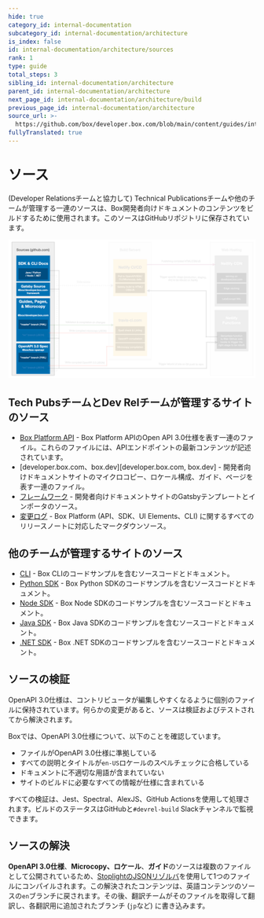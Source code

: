 ```yaml
---
hide: true
category_id: internal-documentation
subcategory_id: internal-documentation/architecture
is_index: false
id: internal-documentation/architecture/sources
rank: 1
type: guide
total_steps: 3
sibling_id: internal-documentation/architecture
parent_id: internal-documentation/architecture
next_page_id: internal-documentation/architecture/build
previous_page_id: internal-documentation/architecture
source_url: >-
  https://github.com/box/developer.box.com/blob/main/content/guides/internal-documentation/architecture/1-sources.md
fullyTranslated: true
---
```

<!-- does not need translation -->

# ソース

(Developer Relationsチームと協力して) Technical Publicationsチームや他のチームが管理する一連のソースは、Box開発者向けドキュメントのコンテンツをビルドするために使用されます。このソースはGitHubリポジトリに保存されています。

<ImageFrame center shadow border>

![ソース](./images/Sources2.png)

</ImageFrame>

## Tech PubsチームとDev Relチームが管理するサイトのソース

* [Box Platform API][Box Platform API] - Box Platform APIのOpen API 3.0仕様を表す一連のファイル。これらのファイルには、APIエンドポイントの最新コンテンツが記述されています。
* [developer.box.com、box.dev][developer.box.com, box.dev] - 開発者向けドキュメントサイトのマイクロコピー、ロケール構成、ガイド、ページを表す一連のファイル。
* [フレームワーク][Framework] - 開発者向けドキュメントサイトのGatsbyテンプレートとインポータのソース。
* [変更ログ][Changelog] - Box Platform (API、SDK、UI Elements、CLI) に関するすべてのリリースノートに対応したマークダウンソース。

## 他のチームが管理するサイトのソース

* [CLI][CLI] - Box CLIのコードサンプルを含むソースコードとドキュメント。
* [Python SDK][Python SDK] - Box Python SDKのコードサンプルを含むソースコードとドキュメント。
* [Node SDK][Node SDK] - Box Node SDKのコードサンプルを含むソースコードとドキュメント。
* [Java SDK][Java SDK] - Box Java SDKのコードサンプルを含むソースコードとドキュメント。
* [.NET SDK][.NET SDK] - Box .NET SDKのコードサンプルを含むソースコードとドキュメント。

## ソースの検証

OpenAPI 3.0仕様は、コントリビュータが編集しやすくなるように個別のファイルに保持されています。何らかの変更があると、ソースは検証およびテストされてから解決されます。

Boxでは、OpenAPI 3.0仕様について、以下のことを確認しています。

* ファイルがOpenAPI 3.0仕様に準拠している
* すべての説明とタイトルが`en-US`ロケールのスペルチェックに合格している
* ドキュメントに不適切な用語が含まれていない
* サイトのビルドに必要なすべての情報が仕様に含まれている

すべての検証は、Jest、Spectral、AlexJS、GitHub Actionsを使用して処理されます。ビルドのステータスはGitHubと`#devrel-build` Slackチャンネルで監視できます。

## ソースの解決

**OpenAPI 3.0仕様**、**Microcopy、ロケール**、**ガイド**のソースは複数のファイルとして公開されているため、[StoplightのJSONリゾルバ][Stoplight's JSON Resolver]を使用して1つのファイルにコンパイルされます。この解決されたコンテンツは、英語コンテンツのソースの`en`ブランチに戻されます。その後、翻訳チームがそのファイルを取得して翻訳し、各翻訳用に追加されたブランチ (`jp`など) に書き込みます。

[Box Platform API]: https://github.com/box/box-openapi

[developer.box.com]: https://github.com/box/developer.box.com

[Framework]: https://github.com/box/developer.box.com-framework

[Changelog]: https://github.com/box/box-developer-changelog

[CLI]: https://github.com/box/boxcli

[Python SDK]: https://github.com/box/box-python-sdk

[Node SDK]: https://github.com/box/box-node-sdk

[Java SDK]: https://github.com/box/box-java-sdk

[.NET SDK]: https://github.com/box/box-windows-sdk

[Stoplight's JSON Resolver]: https://github.com/stoplightio/json-ref-resolver
